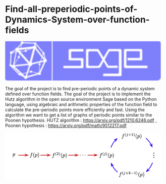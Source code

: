 # Find-all-preperiodic-points-of-Dynamics-System-over-function-fields
![](Images/sagemath.png)

The goal of the project is to find pre-periodic points of a dynamic system defined over function fields. The goal of the project is to implement the Hutz algorithm in the open source environment Sage based on the Python language, using algebraic and arithmetic properties of the function field to calculate the pre-periodic points more efficiently
and fast. Using the algorithm we want to get a list of graphs of periodic points similar to the Poonen hypothesis.
HUTZ algorithm : https://arxiv.org/pdf/1210.6246.pdf ,
Poonen hypothesis : https://arxiv.org/pdf/math/9512217.pdf

![](Images/Typical-segments-of-the-trajectory-of-a-generic-map-f-dxTH-when-starting-from-a.png)
